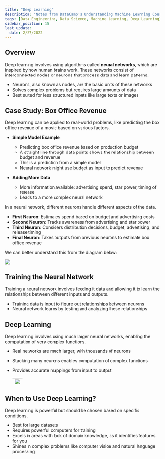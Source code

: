 ```yaml
---
title: "Deep Learning"
description: "Notes from DataCamp's Understanding Machine Learning Course"
tags: [Data Engineering, Data Science, Machine Learning, Deep Learning]
sidebar_position: 15
last_update:
  date: 2/27/2022
---
```





## Overview

Deep learning involves using algorithms called **neural networks**, which are inspired by how human brains work. These networks consist of interconnected nodes or neurons that process data and learn patterns.

- Neurons, also known as nodes, are the basic units of these networks
- Solves complex problems but requires large amounts of data
- Best suited for less structured inputs like large texts or images

## Case Study: Box Office Revenue

Deep learning can be applied to real-world problems, like predicting the box office revenue of a movie based on various factors.

- **Simple Model Example**
  - Predicting box office revenue based on production budget
  - A straight line through data points shows the relationship between budget and revenue
  - This is a prediction from a simple model
  - Neural network might use budget as input to predict revenue

- **Adding More Data**
  - More information available: advertising spend, star power, timing of release
  - Leads to a more complex neural network

In a neural network, different neurons handle different aspects of the data. 

- **First Neuron**: Estimates spend based on budget and advertising costs
- **Second Neuron**: Tracks awareness from advertising and star power
- **Third Neuron**: Considers distribution decisions, budget, advertising, and release timing
- **Final Neuron**: Takes outputs from previous neurons to estimate box office revenue

We can better understand this from the diagram below: 

![](/img/docs/deeplearning-predicting-box-office-revenue.png)


## Training the Neural Network

Training a neural network involves feeding it data and allowing it to learn the relationships between different inputs and outputs.

- Training data is input to figure out relationships between neurons
- Neural network learns by testing and analyzing these relationships

## Deep Learning

Deep learning involves using much larger neural networks, enabling the computation of very complex functions.

- Real networks are much larger, with thousands of neurons
- Stacking many neurons enables computation of complex functions
- Provides accurate mappings from input to output

    |![](/img/docs/ml-deeplearning-million-neurons.png)|
    |-|


## When to Use Deep Learning?

Deep learning is powerful but should be chosen based on specific conditions.

- Best for large datasets
- Requires powerful computers for training
- Excels in areas with lack of domain knowledge, as it identifies features for you
- Shines in complex problems like computer vision and natural language processing